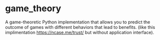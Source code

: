 # game_theory
A game-theoretic Python implementation that allows you to predict the outcome of games with different behaviors that lead to benefits.
(like this implimentation https://ncase.me/trust/ but without application interface). 
